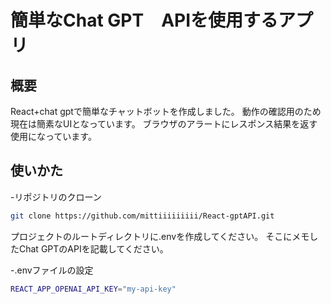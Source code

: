 # 簡単なChat GPT　APIを使用するアプリ

## 概要
React+chat gptで簡単なチャットボットを作成しました。
動作の確認用のため現在は簡素なUIとなっています。
ブラウザのアラートにレスポンス結果を返す使用になっています。

## 使いかた

-リポジトリのクローン

```bash
git clone https://github.com/mittiiiiiiiii/React-gptAPI.git
```

プロジェクトのルートディレクトリに.envを作成してください。
そこにメモしたChat GPTのAPIを記載してください。

-.envファイルの設定

```bash
REACT_APP_OPENAI_API_KEY="my-api-key"
```